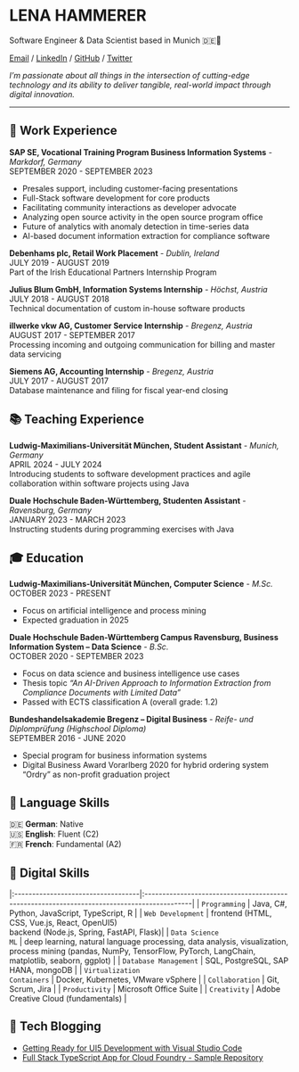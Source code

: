 # LENA HAMMERER

Software Engineer & Data Scientist based in Munich 🇩🇪🥨

[Email](mailto:contact@lenahammerer.com) / [LinkedIn](https://www.linkedin.com/in/lena-hammerer/) / [GitHub](https://github.com/OhItsLena/) / [Twitter](https://twitter.com/lena_hammerer)

*I’m passionate about all things in the intersection of cutting-edge technology and its ability to deliver tangible, real-world impact through digital innovation.*

---


## 📌 Work Experience
**SAP SE, Vocational Training Program Business Information Systems** *- Markdorf, Germany* <br>
SEPTEMBER 2020 - SEPTEMBER 2023
- Presales support, including customer-facing presentations
- Full-Stack software development for core products
- Facilitating community interactions as developer advocate
- Analyzing open source activity in the open source program office 
- Future of analytics with anomaly detection in time-series data
- AI-based document information extraction for compliance software

**Debenhams plc, Retail Work Placement** *- Dublin, Ireland* <br>
JULY 2019 - AUGUST 2019 <br>
Part of the Irish Educational Partners Internship Program 

**Julius Blum GmbH, Information Systems Internship** *- Höchst, Austria* <br>
JULY 2018 - AUGUST 2018 <br>
Technical documentation of custom in-house software products

**illwerke vkw AG, Customer Service Internship** *- Bregenz, Austria* <br>
AUGUST 2017 - SEPTEMBER 2017 <br>
Processing incoming and outgoing communication for billing and master data servicing

**Siemens AG, Accounting Internship** *- Bregenz, Austria* <br>
JULY 2017 - AUGUST 2017 <br>
Database maintenance and filing for fiscal year-end closing

## 📚 Teaching Experience
**Ludwig-Maximilians-Universität München, Student Assistant** *- Munich, Germany* <br>
APRIL 2024 - JULY 2024 <br>
Introducing students to software development practices and agile collaboration within software projects using Java

**Duale Hochschule Baden-Württemberg, Studenten Assistant** *- Ravensburg, Germany* <br>
JANUARY 2023 - MARCH 2023 <br>
Instructing students during programming exercises with Java


## 🎓 Education
**Ludwig-Maximilians-Universität München, Computer Science** *- M.Sc.* <br>
OCTOBER 2023 - PRESENT
- Focus on artificial intelligence and process mining
- Expected graduation in 2025

**Duale Hochschule Baden-Württemberg Campus Ravensburg, Business Information System – Data Science** *- B.Sc.* <br>
OCTOBER 2020 - SEPTEMBER 2023
- Focus on data science and business intelligence use cases
- Thesis topic _“An AI-Driven Approach to Information Extraction from Compliance Documents with Limited Data”_
- Passed with ECTS classification A (overall grade: 1.2)

**Bundeshandelsakademie Bregenz – Digital Business** *- 
Reife- und Diplomprüfung (Highschool Diploma)* <br>
SEPTEMBER 2016 - JUNE 2020
- Special program for business information systems
- Digital Business Award Vorarlberg 2020 for hybrid ordering system “Ordry” as non-profit graduation project 


## 💬 Language Skills
🇩🇪 **German**: Native <br>
🇺🇸 **English**: Fluent (C2) <br>
🇫🇷 **French**: Fundamental (A2)

## 🤖 Digital Skills

|:-----------------------------------|:-------------------------------------------------------------------------------------------|
| `Programming`                      | Java, C#, Python, JavaScript, TypeScript, R                                                |
| `Web Development`                  | frontend (HTML, CSS, Vue.js, React, OpenUI5) <br> backend (Node.js, Spring, FastAPI, Flask)|
| `Data Science` <br> `ML`           | deep learning, natural language processing, data analysis, visualization, process mining (pandas, NumPy, TensorFlow, PyTorch, LangChain, matplotlib, seaborn, ggplot) |
| `Database Management`              | SQL, PostgreSQL, SAP HANA, mongoDB                                                         |
| `Virtualization` <br> `Containers` | Docker, Kubernetes, VMware vSphere                                                         |
| `Collaboration`                    | Git, Scrum, Jira                                                                           |
| `Productivity`                     | Microsoft Office Suite                                                                     |
| `Creativity`                       | Adobe Creative Cloud (fundamentals)                                                        |

## 🔗 Tech Blogging
- [Getting Ready for UI5 Development with Visual Studio Code](https://community.sap.com/t5/technology-blogs-by-sap/getting-ready-for-ui5-development-with-visual-studio-code/ba-p/13498045)
- [Full Stack TypeScript App for Cloud Foundry - Sample Repository](https://community.sap.com/t5/technology-blogs-by-sap/full-stack-typescript-app-for-cloud-foundry-sample-repository/ba-p/13522081)